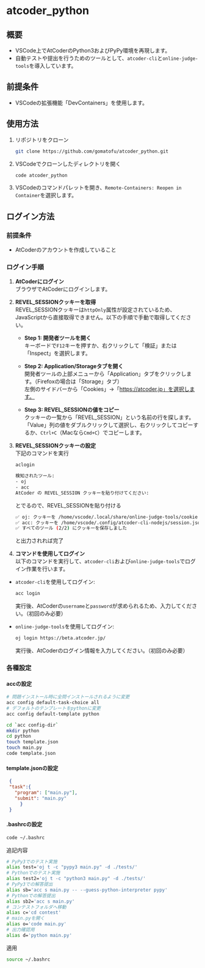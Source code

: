 # atcoder_python

## 概要
- VSCode上でAtCoderのPython3およびPyPy環境を再現します。
- 自動テストや提出を行うためのツールとして、`atcoder-cli`と`online-judge-tools`を導入しています。

## 前提条件

- VSCodeの拡張機能「DevContainers」を使用します。

## 使用方法

1. リポジトリをクローン

   ```bash
   git clone https://github.com/gomatofu/atcoder_python.git
   ```

2. VSCodeでクローンしたディレクトリを開く

   ```bash
   code atcoder_python
   ```

3. VSCodeのコマンドパレットを開き、```Remote-Containers: Reopen in Container```を選択します。

## ログイン方法

### 前提条件
- AtCoderのアカウントを作成していること

### ログイン手順

1. **AtCoderにログイン**  
   ブラウザでAtCoderにログインします。

2. **REVEL_SESSIONクッキーを取得**  
   REVEL_SESSIONクッキーは`httpOnly`属性が設定されているため、JavaScriptから直接取得できません。以下の手順で手動で取得してください。

   - **Step 1: 開発者ツールを開く**  
     キーボードで`F12`キーを押すか、右クリックして「検証」または「Inspect」を選択します。

   - **Step 2: Application/Storageタブを開く**  
     開発者ツールの上部メニューから「Application」タブをクリックします。（Firefoxの場合は「Storage」タブ）  
     左側のサイドバーから「Cookies」→「https://atcoder.jp」を選択します。

   - **Step 3: REVEL_SESSIONの値をコピー**  
     クッキーの一覧から「REVEL_SESSION」という名前の行を探します。  
     「Value」列の値をダブルクリックして選択し、右クリックしてコピーするか、`Ctrl+C`（Macなら`Cmd+C`）でコピーします。

3. **REVEL_SESSIONクッキーの設定**\
   下記のコマンドを実行
   ```bash
   aclogin
   ```

   ```bash
   検知されたツール:
   - oj
   - acc
   AtCoder の REVEL_SESSION クッキーを貼り付けてください:
   ```
   とでるので、REVEL_SESSIONを貼り付ける
   ```bash
   ✅ oj: クッキーを /home/vscode/.local/share/online-judge-tools/cookie.jar に保存しました
   ✅ acc: クッキーを /home/vscode/.config/atcoder-cli-nodejs/session.json に保存しました
   ✅ すべてのツール (2/2) にクッキーを保存しました
   ```
   と出力されれば完了

4. **コマンドを使用してログイン**  
以下のコマンドを実行して、`atcoder-cli`および`online-judge-tools`でログイン作業を行います。

- `atcoder-cli`を使用してログイン:
    ```bash
    acc login
    ```
    実行後、AtCoderの`username`と`password`が求められるため、入力してください。（初回のみ必要）

- `online-judge-tools`を使用してログイン:
    ```bash
    oj login https://beta.atcoder.jp/
    ```
    実行後、AtCoderのログイン情報を入力してください。（初回のみ必要）
### 各種設定
#### accの設定
```bash
# 問題インストール時に全問インストールされるように変更
acc config default-task-choice all
# デフォルトのテンプレートをpythonに変更
acc config default-template python
```

```bash
cd `acc config-dir`
mkdir python
cd python
touch template.json
touch main.py
code template.json
```

#### template.jsonの設定
```json
 {
 "task":{
   "program": ["main.py"],
   "submit": "main.py"
     }
 }
```

#### .bashrcの設定
```bash
code ~/.bashrc
```

追記内容
```bash
# PyPy3でのテスト実施
alias test='oj t -c "pypy3 main.py" -d ./tests/'
# Pythonでのテスト実施
alias test2='oj t -c "python3 main.py" -d ./tests/'
# PyPy3での解答提出
alias sb='acc s main.py -- --guess-python-interpreter pypy'
# Pythonでの解答提出
alias sb2='acc s main.py'
# コンテストフォルダへ移動
alias c='cd contest'
# main.pyを開く
alias o='code main.py'
# 出力確認用
alias d='python main.py'
```
適用
```bash
source ~/.bashrc
```
